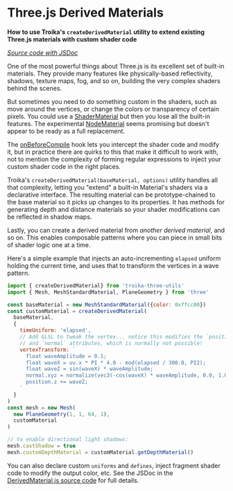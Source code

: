 # Three.js Derived Materials

**How to use Troika's `createDerivedMaterial` utility to extend existing Three.js materials with custom shader code**

_[Source code with JSDoc](https://github.com/protectwise/troika/blob/master/packages/troika-three-utils/src/DerivedMaterial.js)_

One of the most powerful things about Three.js is its excellent set of built-in materials. They provide many features like physically-based reflectivity, shadows, texture maps, fog, and so on, building the very complex shaders behind the scenes.

But sometimes you need to do something custom in the shaders, such as move around the vertices, or change the colors or transparency of certain pixels. You could use a [ShaderMaterial](https://threejs.org/docs/#api/en/materials/ShaderMaterial) but then you lose all the built-in features. The experimental [NodeMaterial](https://www.donmccurdy.com/2019/03/17/three-nodematerial-introduction/) seems promising but doesn't appear to be ready as a full replacement.

The [onBeforeCompile](https://threejs.org/docs/#api/en/materials/Material.onBeforeCompile) hook lets you intercept the shader code and modify it, but in practice there are quirks to this that make it difficult to work with, not to mention the complexity of forming regular expressions to inject your custom shader code in the right places.

Troika's `createDerivedMaterial(baseMaterial, options)` utility handles all that complexity, letting you "extend" a built-in Material's shaders via a declarative interface. The resulting material can be prototype-chained to the base material so it picks up changes to its properties. It has methods for generating depth and distance materials so your shader modifications can be reflected in shadow maps. 

Lastly, you can create a derived material from _another derived material_, and so on. This enables composable patterns where you can piece in small bits of shader logic one at a time.

Here's a simple example that injects an auto-incrementing `elapsed` uniform holding the current time, and uses that to transform the vertices in a wave pattern.

```js
import { createDerivedMaterial} from 'troika-three-utils'
import { Mesh, MeshStandardMaterial, PlaneGeometry } from 'three'

const baseMaterial = new MeshStandardMaterial({color: 0xffcc00})
const customMaterial = createDerivedMaterial(
  baseMaterial,
  {
    timeUniform: 'elapsed',
    // Add GLSL to tweak the vertex... notice this modifies the `position`
    // and `normal` attributes, which is normally not possible!
    vertexTransform: `
      float waveAmplitude = 0.1;
      float waveX = uv.x * PI * 4.0 - mod(elapsed / 300.0, PI2);
      float waveZ = sin(waveX) * waveAmplitude;
      normal.xyz = normalize(vec3(-cos(waveX) * waveAmplitude, 0.0, 1.0));
      position.z += waveZ;
    `
  }
)
const mesh = new Mesh(
  new PlaneGeometry(1, 1, 64, 1),
  customMaterial
)

// to enable directional light shadows:
mesh.castShadow = true
mesh.customDepthMaterial = customMaterial.getDepthMaterial()
```

You can also declare custom `uniforms` and `defines`, inject fragment shader code to modify the output color, etc. See the JSDoc in the [DerivedMaterial.js source code](https://github.com/protectwise/troika/blob/master/packages/troika-three-utils/src/DerivedMaterial.js) for full details.
